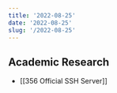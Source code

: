 ```yaml
---
title: '2022-08-25'
date: '2022-08-25'
slug: '/2022-08-25'
---
```


## Academic Research

- [[356 Official SSH Server]]
